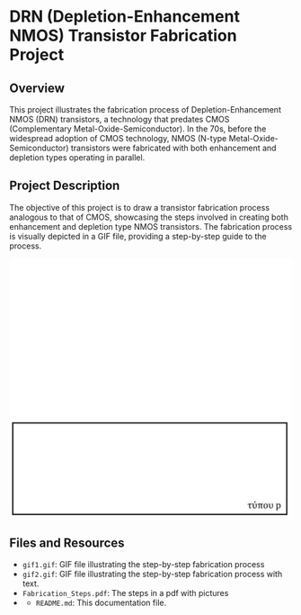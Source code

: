 # DRN (Depletion-Enhancement NMOS) Transistor Fabrication Project

## Overview

This project illustrates the fabrication process of Depletion-Enhancement NMOS (DRN) transistors, a technology that predates CMOS (Complementary Metal-Oxide-Semiconductor). In the 70s, before the widespread adoption of CMOS technology, NMOS (N-type Metal-Oxide-Semiconductor) transistors were fabricated with both enhancement and depletion types operating in parallel.

## Project Description

The objective of this project is to draw a transistor fabrication process analogous to that of CMOS, showcasing the steps involved in creating both enhancement and depletion type NMOS transistors. The fabrication process is visually depicted in a GIF file, providing a step-by-step guide to the process.

![ezgif com-resize](https://github.com/grilio/Microsystems_and_Nanotechnology/blob/main/gif1.gif?raw=true)

## Files and Resources

- `gif1.gif`: GIF file illustrating the step-by-step fabrication process
- `gif2.gif`: GIF file illustrating the step-by-step fabrication process with text.
- `Fabrication_Steps.pdf`: The steps in a pdf with pictures
- - `README.md`: This documentation file.
